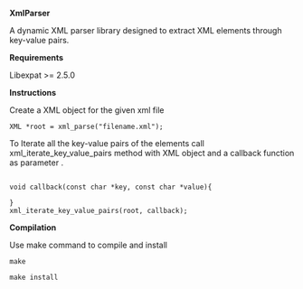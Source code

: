 **XmlParser**

A dynamic XML parser library designed to extract XML elements through key-value pairs.

**Requirements**

Libexpat >= 2.5.0

**Instructions**

Create a XML object for the given xml file

```
XML *root = xml_parse("filename.xml");
```

To Iterate all the key-value pairs of the elements call xml_iterate_key_value_pairs method with XML object and a callback function as parameter .
```

void callback(const char *key, const char *value){
    
}
xml_iterate_key_value_pairs(root, callback);
```

**Compilation**

Use make command to compile and install

```
make

make install
```

